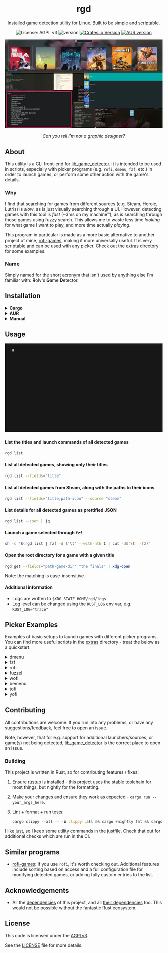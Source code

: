 <h1 align="center">rgd</h1>

<p align="center">Installed game detection utility for Linux. Built to be simple and scriptable.</p>

<p align="center">
  <img src="https://img.shields.io/badge/License-AGPL_v3-green.svg" alt="License: AGPL v3" />
  <img src="https://img.shields.io/github/v/tag/rolv-apneseth/rgd?label=version&color=blueviolet" alt="version" />
  <a href="https://crates.io/crates/rgd"><img alt="Crates.io Version" src="https://img.shields.io/crates/v/rgd"></a>
  <a href="https://aur.archlinux.org/packages/rgd"><img src="https://img.shields.io/aur/version/rgd" alt="AUR version" /></a>
</p>

<img alt="rgd demo" src="./assets/demo.webp" />

<p align="center"><em>Can you tell I'm not a graphic designer?</em></p>

## About

This utility is a CLI front-end for [lib_game_detector](https://github.com/Rolv-Apneseth/lib_game_detector). It is
intended to be used in scripts, especially with picker programs (e.g. `rofi`, `dmenu`, `fzf`,
etc.) in order to launch games, or perform some other action with the game's details.

### Why

I find that searching for games from different sources (e.g. Steam, Heroic, Lutris) is _slow_, as is
just visually searching through a UI. However, detecting games with this tool is _fast_ (~3ms on my machine™),
as is searching through those games using fuzzy search. This allows me to waste less time _looking_ for what game I
want to play, and more time actually _playing_.

This program in particular is made as a more basic alternative to another project of mine, [rofi-games](https://github.com/Rolv-Apneseth/rofi-games),
making it more universally useful. It is very scriptable and can be used with any picker. Check out
the [extras](./extras) directory for some examples.

### Name

Simply named for the short acronym that isn't used by anything else I'm familiar with: **R**olv's **G**ame **D**etector.

## Installation

<details>
<summary><strong>Cargo</strong></summary>

```bash
cargo install rgd --locked
```

Or, directly from source:

```bash
cargo install --git https://github.com/rolv-apneseth/rgd --locked
```

</details>

<details>
<summary><strong>AUR</strong></summary>

```bash
paru -S rgd
```

</details>

<details>
<summary><strong>Manual</strong></summary>

1. Download the tarball corresponding to your computer's architecture (probably `x86_64`) from the [releases page](https://github.com/Rolv-Apneseth/rgd/releases)
2. Unpack the tarball, e.g.:

    ```sh
    tar -xf rgd-x86_64-unknown-linux-gnu.tar.gz
    ```

3. Place the `rgd` binary in your `$PATH`

</details>

## Usage

![CLI demo GIF](./assets/demo.gif)

#### List the titles and launch commands of all detected games

```sh
rgd list
```

#### List all detected games, showing only their titles

```sh
rgd list --fields="title"
```

#### List all detected games from Steam, along with the paths to their icons

```sh
rgd list --fields="title,path-icon" --source "steam"
```

#### List details for all detected games as prettified JSON

```sh
rgd list --json | jq
```

#### Launch a game selected through `fzf`

```sh
sh -c "$(rgd list | fzf -d $'\t' --with-nth 1 | cut -d$'\t' -f2)"
```

#### Open the root directory for a game with a given title

```sh
rgd get --fields="path-game-dir" "the finals" | xdg-open
```

Note: the matching is case-insensitive

#### Additional information

- Logs are written to `$XDG_STATE_HOME/rgd/logs`
- Log level can be changed using the `RUST_LOG` env var, e.g. `RUST_LOG="trace"`

## Picker Examples

Examples of basic setups to launch games with different picker programs. You can find more useful
scripts in the [extras](./extras) directory - treat the below as a quickstart.

<details>
<summary>dmenu</summary>

```sh
sh -c "$(rgd list --fields="title" | dmenu -i | rgd get --fields="launch-command")"
```

</details>

<details>
<summary>fzf</summary>

```sh
sh -c "$(rgd list | fzf -d $'\t' --with-nth 1 | cut -d$'\t' -f2)"
```

</details>

<details>
<summary>rofi</summary>

```sh
sh -c "$(rgd list | rofi -dmenu -display-columns 1 -i | cut -d$'\t' -f2)"
```

</details>

<details>
<summary>fuzzel</summary>

```sh
sh -c "$(rgd list | fuzzel --dmenu --counter --with-nth 1 | cut -d$'\t' -f2)"
```

</details>

<details>
<summary>wofi</summary>

```sh
sh -c "$(rgd list | wofi -i --dmenu --pre-display-cmd="echo \"text:%s:\" | cut -f1" | cut -f2)"
```

</details>

<details>
<summary>bemenu</summary>

```sh
sh -c "$(rgd list --fields="title" | bemenu --list 10 --ignorecase | rgd get --fields="launch-command")"
```

</details>

<details>
<summary>tofi</summary>

```sh
sh -c "$(rgd list --fields="title" | tofi | rgd get --fields="launch-command")"
```

</details>

<details>
<summary>yofi</summary>

```sh
sh -c "$(rgd list --fields="title" | yofi dialog | rgd get --fields="launch-command")"
```

</details>

## Contributing

All contributions are welcome. If you run into any problems, or have any suggestions/feedback, feel
free to open an issue.

Note, however, that for e.g. support for additional launchers/sources, or game(s) not being
detected, [lib_game_detector](https://github.com/Rolv-Apneseth/lib_game_detector) is the correct
place to open an issue.

### Building

This project is written in Rust, so for contributing features / fixes:

1. Ensure [rustup](https://rustup.rs/) is installed - this project uses the stable toolchain for
   most things, but nightly for the formatting.
2. Make your changes and ensure they work as expected - `cargo run -- your_args_here`.
3. Lint + format + run tests:

    ```rust
    cargo clippy --all -- -W clippy::all && cargo +nightly fmt && cargo test
    ```

I like [just](https://github.com/casey/just), so I keep some utility commands in the [justfile](./justfile).
Check that out for additional checks which are run in the CI.

## Similar programs

- [rofi-games](https://github.com/Rolv-Apneseth/rofi-games): if you use `rofi`, it's worth checking out.
  Additional features include sorting based on access and a full configuration
  file for modifying detected games, or adding fully custom entries to the list.

## Acknowledgements

- All the [dependencies](./Cargo.toml) of this project, and all [their dependencies](./Cargo.lock) too.
This would not be possible without the fantastic Rust ecosystem.

## License

This code is licensed under the [AGPLv3](https://www.gnu.org/licenses/agpl-3.0.en.html#license-text).

See the [LICENSE](./LICENSE) file for more details.
